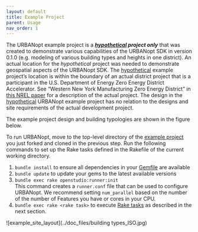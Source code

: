 ```yaml
---
layout: default
title: Example Project
parent: Usage
nav_order: 1
---
```


The URBANopt example project is a ***<u>hypothetical</u> project only*** that was created
to demonstrate various capabilities of the URBANopt SDK in version 0.1.0 (e.g. modeling
of various building types and heights in one district). An actual location for the
*hypothetical* project was needed to demonstrate geospatial aspects of the URBANopt SDK.
The <u>hypothetical</u> example project’s location is within the boundary of an actual
district project that is a participant in the U.S. Department of Energy Zero Energy
District Accelerator. See “Western New York Manufacturing Zero Energy District” in [this
NREL paper](https://www.nrel.gov/docs/fy18osti/71841.pdf) for a description of the actual
project. The design in the <u>hypothetical</u> URBANopt example project has no relation
to the designs and site requirements of the actual development project.

The example project design and building typologies are shown in the figure below.

To run URBANopt, move to the top-level directory of the [example project](https://github.com/urbanopt/urbanopt-example-geojson-project) you just forked and cloned in the previous step. Run the following commands to set up the Rake tasks defined in the Rakefile of the current working directory.

1. `bundle install` to ensure all dependencies in your [Gemfile](https://github.com/urbanopt/urbanopt-example-geojson-project/blob/develop/Gemfile) are available
1. `bundle update` to update your gems to the latest available versions
1. `bundle exec rake openstudio:runner:init`  
   This command creates a `runner.conf` file that can be used to configure URBANopt. We
   recommend setting `num_parallel` based on the number of the number of Features you have or cores in
   your CPU.
1. `bundle exec rake <rake task>` to execute [Rake tasks](rake_tasks.md) as described in the next section.

![example_site_layout](../doc_files/building types_ISO.jpg)
